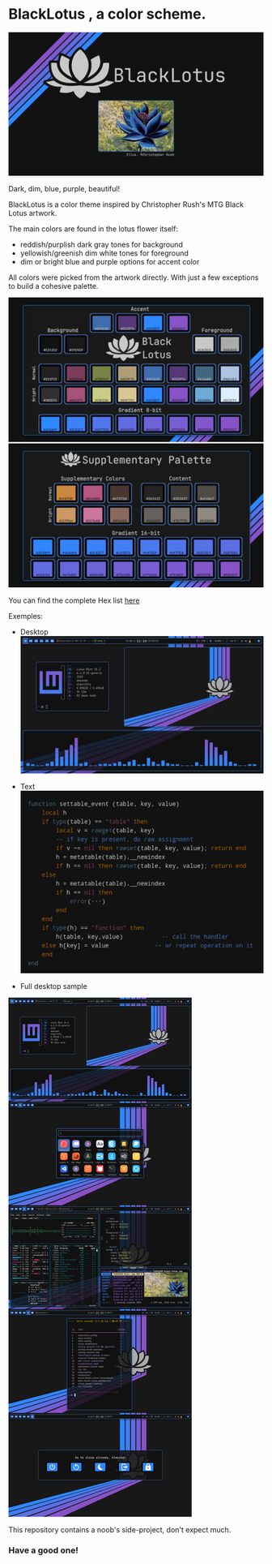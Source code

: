 # BlackLotus , a color scheme.
![](./cover.png)

Dark, dim, blue, purple, beautiful!

BlackLotus is a color theme inspired by Christopher Rush's MTG Black Lotus artwork.

The main colors are found in the lotus flower itself:
- reddish/purplish dark gray tones for background
-  yellowish/greenish dim white tones for foreground
-  dim or bright blue and purple options for accent color


All colors were picked from the artwork directly. With just a few exceptions to build a cohesive palette. 

![](./palette.png)
![](./supplementary_palette.png)

You can find the complete Hex list [here](https://github.com/PoisonIsBestType/BlackLotus/blob/main/hex-list.txt)

Exemples:

- Desktop
![](./desktop.png)

- Text
![](./text.png)

- Full desktop sample

![](./exemple.png)

This repository contains a noob's side-project, don't expect much.



### Have a good one!

